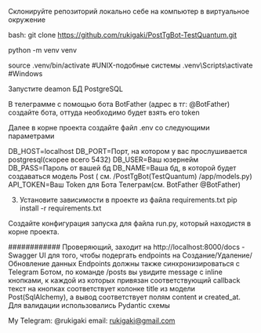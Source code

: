 Склонируйте репозиторий локально себе на компьютер в виртуальное окружение 

bash:
git clone https://github.com/rukigaki/PostTgBot-TestQuantum.git

python -m venv venv

source .venv/bin/activate #UNIX-подобные системы
.venv\Scripts\activate #Windows


Запустите deamon БД PostgreSQL

В телеграмме с помощью бота BotFather (адрес в тг: @BotFather) создайте бота, оттуда необходимо будет взять его token

Далее в корне проекта создайте файл .env со следующими параметрами 

DB_HOST=localhost
DB_PORT=Порт, на котором у вас прослушивается postgresql(скорее всего 5432)
DB_USER=Ваш юзернейм
DB_PASS=Пароль от вашей бд
DB_NAME=Ваша бд, в которой будет создаваться модель Post ( см. /PostTgBot(TestQuantum) /app/models.py)
API_TOKEN=Ваш Token для Бота Телеграм(см. BotFather @BotFather)


3) Установите зависимости в проекте из файла requirements.txt
pip install -r requirements.txt


Создайте конфигурация запуска для файла run.py, который находистя в корне проекта.

############
Проверяющий, заходит на http://localhost:8000/docs - Swagger UI для того, чтобы подергать endpoints на Создание/Удаление/Обновление данных
Endpoints должны также синхронизироваться с Telegram Ботом, по команде /posts вы увидите message с inline кнопками, к каждой из которых привязан соответствующий callback
текст на кнопках соответствует колонке title из модели Post(SqlAlchemy), а вывод соответствует полям content и created_at. Для валидации использовались Pydantic схемы


My Telegram: @rukigaki
email: rukigaki@gmail.com

 




